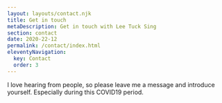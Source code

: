 ```yaml
---
layout: layouts/contact.njk
title: Get in touch
metaDescription: Get in touch with Lee Tuck Sing
section: contact
date: 2020-22-12
permalink: /contact/index.html
eleventyNavigation:
  key: Contact
  order: 3
---
```


I love hearing from people, so please leave me a message and introduce yourself. Especially during this COVID19 period.

